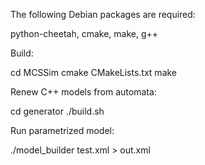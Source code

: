 The following Debian packages are required:

python-cheetah, cmake, make, g++ 

Build:

cd MCSSim
cmake CMakeLists.txt
make

Renew C++ models from automata:

cd generator
./build.sh

Run parametrized model:

./model_builder test.xml > out.xml
